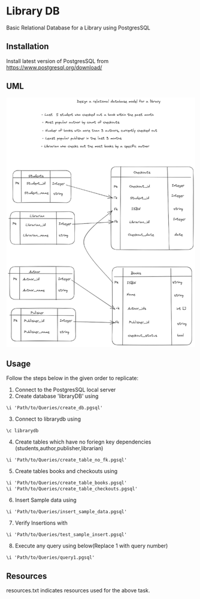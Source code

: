 # Library DB

Basic Relational Database for a Library using PostgresSQL

## Installation

Install latest version of PostgresSQL from https://www.postgresql.org/download/

## UML
![Model](https://github.com/Siddhant-0519/LibraryDB/blob/main/uml.png)

## Usage

Follow the steps below in the given order to replicate:

1) Connect to the PostgresSQL local server
2) Create database 'libraryDB' using
```
\i 'Path/to/Queries/create_db.pgsql'
```
3) Connect to librarydb using
```
\c librarydb
```
4) Create tables which have no foriegn key dependencies (students,author,publisher,librarian)
```
\i 'Path/to/Queries/create_table_no_fk.pgsql'
```
5) Create tables books and checkouts using
```
\i 'Path/to/Queries/create_table_books.pgsql'
\i 'Path/to/Queries/create_table_checkouts.pgsql'
```
6) Insert Sample data using
```
\i 'Path/to/Queries/insert_sample_data.pgsql'
```
7) Verify Insertions with
```
\i 'Path/to/Queries/test_sample_insert.pgsql'
```
8) Execute any query using below(Replace 1 with query number)
```
\i 'Path/to/Queries/query1.pgsql'
```

## Resources
resources.txt indicates resources used for the above task.
